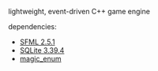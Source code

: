 lightweight, event-driven C++ game engine

dependencies:
- [SFML 2.5.1](https://github.com/SFML/SFML/releases/tag/2.5.1)
- [SQLite 3.39.4](https://github.com/sqlite/sqlite/releases/tag/version-3.39.4)
- [magic_enum](https://github.com/Neargye/magic_enum/releases/tag/v0.8.2)